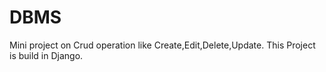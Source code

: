 # DBMS
Mini project on Crud operation like Create,Edit,Delete,Update.
This Project is build in Django.
